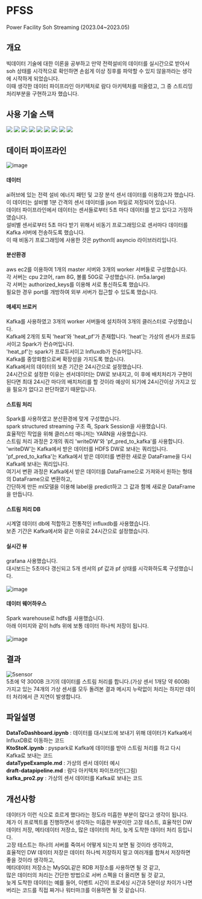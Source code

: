 # PFSS
Power Facility Soh Streaming  (2023.04~2023.05)

## 개요
빅데이터 기술에 대한 이론을 공부하고 만약 전력설비의 데이터를 실시간으로 받아서 soh 상태를 시각적으로 확인하면 손쉽게 이상 징후를 파악할 수 있지 않을까라는 생각에 시작하게 되었습니다.
<br>
이때 생각한 데이터 파이프라인 아키텍처로 람다 아키텍처를 떠올렸고, 그 중 스트리밍 처리부분을 구현하고자 했습니다.

## 사용 기술 스택
<div align="left">
	<img src="https://img.shields.io/badge/python-3776AB?style=flat&logo=python&logoColor=white" />
	<img src="https://img.shields.io/badge/amazonec2-FF9900?style=flat&logo=amazonec2&logoColor=white" />
	<img src="https://img.shields.io/badge/ubuntu-E95420?style=flat&logo=ubuntu&logoColor=white" />
  <img src="https://img.shields.io/badge/jupyter-F37626?style=flat&logo=jupyter&logoColor=white" />
  <img src="https://img.shields.io/badge/apachekafka-231F20?style=flat&logo=apachekafka&logoColor=white" />
  <img src="https://img.shields.io/badge/apachespark-E25A1C?style=flat&logo=apachespark&logoColor=white" />
  <img src="https://img.shields.io/badge/apachehadoop-66CCFF?style=flat&logo=apachehadoop&logoColor=white" />
  <img src="https://img.shields.io/badge/influxdb-22ADF6?style=flat&logo=influxdb&logoColor=white" />
  <img src="https://img.shields.io/badge/grafana-F46800?style=flat&logo=grafana&logoColor=white" />
</div>

## 데이터 파이프라인
![image](https://github.com/mooncw/PFSS/assets/97713997/383b3ae8-9665-46b1-a78b-b6695fe0dbdd)

#### 데이터
ai허브에 있는 전력 설비 에너지 패턴 및 고장 분석 센서 데이터를 이용하고자 했습니다.
<br>
이 데이터는 설비별 1분 간격의 센서 데이터를 json 파일로 저장되어 있습니다.
<br>
데이터 파이프라인에서 데이터는 센서들로부터 5초 마다 데이터를 받고 있다고 가정하였습니다.
<br>
설비별 센서로부터 5초 마다 받기 위해서 비동기 프로그래밍으로 센서마다 데이터를 Kafka 서버에 전송하도록 했습니다.
<br>
이 때 비동기 프로그래밍에 사용한 것은 python의 asyncio 라이브러리입니다.

#### 분산환경
aws ec2를 이용하여 1개의 master 서버와 3개의 worker 서버들로 구성했습니다.
<br>
각 서버는 cpu 2코어, ram 8G, 볼륨 50G로 구성했습니다. (m5a.large)
<br>
각 서버는 authorized_keys를 이용해 서로 통신하도록 했습니다.
<br>
필요한 경우 port를 개방하여 외부 서버가 접근할 수 있도록 했습니다.

#### 메세지 브로커
Kafka를 사용하였고 3개의 worker 서버들에 설치하여 3개의 클러스터로 구성했습니다.
<br>
Kafka에 2개의 토픽 'heat'와 'heat_pf'가 존재합니다.
'heat'는 가상의 센서가 프로듀서이고 Spark가 컨슈머입니다.
<br>
'heat_pf'는 spark가 프로듀서이고 Influxdb가 컨슈머입니다. 
<br>
Kafka를 중앙화함으로써 확장성을 가지도록 했습니다.
<br>
Kafka에서의 데이터의 보존 기간은 24시간으로 설정했습니다.
<br>
24시간으로 설정한 이유는 센서데이터는 DW로 보내지고, 이 후에 배치처리가 구현이 된다면 최대 24시간 마다의 배치처리를 할 것이라 예상이 되기에 24시간이상 가지고 있을 필요가 없다고 판단하였기 때문입니다.

#### 스트림 처리
Spark를 사용하였고 분산환경에 맞게 구성했습니다.
<br>
spark structured streaming 구조 즉, Spark Session을 사용했습니다.
<br>
효율적인 작업을 위해 클러스터 매니저는 YARN을 사용했습니다.
<br>
스트림 처리 과정은 2개의 쿼리 'writeDW'와 'pf_pred_to_kafka'를 사용합니다.
<br>
'writeDW'는 Kafka에서 받은 데이터를 HDFS DW로 보내는 쿼리입니다.
<br>
'pf_pred_to_kafka'는 Kafka에서 받은 데이터를 변환한 새로운 DataFrame을 다시 Kafka에 보내는 쿼리입니다.
<br>
여기서 변환 과정은 Kafka에서 받은 데이터를 DataFrame으로 가져와서 원하는 형태의 DataFrame으로 변환하고,
<br>
간단하게 만든 ml모델을 이용해 label을 predict하고 그 값과 함께 새로운 DataFrame을 만듭니다.

#### 스트림 처리 DB
시계열 데이터 db에 적합하고 전통적인 influxdb를 사용했습니다.
<br>
보존 기간은 Kafka에서와 같은 이유로 24시간으로 설정했습니다.

#### 실시간 뷰
grafana 사용했습니다.
<br>
대시보드는 5초마다 갱신되고 5개 센서의 pf 값과 pf 상태를 시각화하도록 구성했습니다.
<br>
<br>
![image](https://github.com/mooncw/PFSS/assets/97713997/0d8d1317-bb10-4200-a485-3553870b9f6e)
<br>

#### 데이터 웨어하우스
Spark warehouse로 hdfs를 사용했습니다.
<br>
아래 이미지와 같이 hdfs 위에 보통 데이터 하나씩 저장이 됩니다.
<br>
<br>
![image](https://github.com/mooncw/PFSS/assets/97713997/1448a7f2-a145-45fa-a692-3ba4e41470eb)

## 결과
![5sensor](https://github.com/mooncw/PFSS/assets/97713997/c294e7f9-10a3-4244-a5db-3ce23c5c066e)
<br>
5초에 약 3000B 크기의 데이터를 스트림 처리를 합니다.(가상 센서 1개당 약 600B)
<br>
가지고 있는 74개의 가상 센서를 모두 돌려본 결과 메시지 누락없이 처리는 하지만 데이터 처리에서 큰 지연이 발생합니다.

## 파일설명
**DataToDashboard.ipynb** : 데이터를 대시보드에 보내기 위해 데이터가 Kafka에서 InfluxDB로 이동하는 코드
<br>
**KtoStoK.ipynb** : pyspark로 Kafka에 데이터를 받아 스트림 처리를 하고 다시 Kafka로 보내는 코드
<br>
**dataTypeExample.md** : 가상의 센서 데이터 예시
<br>
**draft-datapipeline.md** : 람다 아키텍처 파이프라인(그림)
<br>
**kafka_pro2.py** : 가상의 센서 데이터를 Kafka로 보내는 코드

## 개선사항
데이터가 이런 식으로 흐르게 했다라는 정도라 미흡한 부분이 많다고 생각이 됩니다.
<br>
제가 이 프로젝트를 진행하면서 생각하는 미흡한 부분이란 고장 테스트, 효율적인 DW 데이터 저장, 메타데이터 저장소, 많은 데이터의 처리, 늦게 도착한 데이터 처리 등입니다.
<br>
고장 테스트는 하나의 서버를 죽여서 어떻게 되는지 보면 될 것이라 생각하고,
<br>
효율적인 DW 데이터 저장은 데이터 하나씩 저장하지 말고 여러개를 합쳐서 저장하면 좋을 것이라 생각하고,
<br>
메타데이터 저장소는 MySQL같은 RDB 저장소를 사용하면 될 것 같고,
<br>
많은 데이터의 처리는 간단한 방법으로 서버 스펙을 더 올리면 될 것 같고,
<br>
늦게 도착한 데이터는 예를 들어, 이벤트 시간이 프로세싱 시간과 5분이상 차이가 나면 버리는 코드를 직접 짜거나 워터마크를 이용하면 될 것 같습니다.
